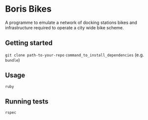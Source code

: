 # Boris Bikes
A programme to emulate a network of docking stations bikes and infrastructure required to operate a city wide bike scheme.

## Getting started

`git clone path-to-your-repo`
`command_to_install_dependencies` (e.g. `bundle`)

## Usage

`ruby`


## Running tests

`rspec`
